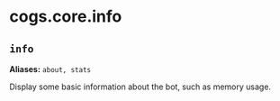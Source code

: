 # cogs.core.info

## `info`

**Aliases:** `about, stats`

Display some basic information about the bot, such as memory usage.